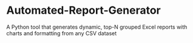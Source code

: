 # Automated-Report-Generator
A Python tool that generates dynamic, top-N grouped Excel reports with charts and formatting from any CSV dataset

